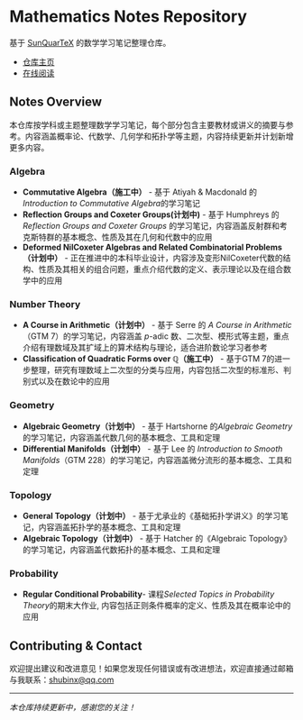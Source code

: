 # Mathematics Notes Repository

基于 [SunQuarTeX](https://github.com/sun123zxy/sunquartex) 的数学学习笔记整理仓库。

- [仓库主页](https://github.com/Liyvew/Mathematics-Notes-Repository)
- [在线阅读](https://Liyvew.github.io/Mathematics-Notes-Repository)

## Notes Overview
本仓库按学科或主题整理数学学习笔记，每个部分包含主要教材或讲义的摘要与参考。内容涵盖概率论、代数学、几何学和拓扑学等主题，内容持续更新并计划新增更多内容。

### Algebra
- **Commutative Algebra（施工中）** - 基于 Atiyah & Macdonald 的*Introduction to Commutative Algebra*的学习笔记
- **Reflection Groups and Coxeter Groups(计划中)** - 基于 Humphreys 的 *Reflection Groups and Coxeter Groups* 的学习笔记，内容涵盖反射群和考克斯特群的基本概念、性质及其在几何和代数中的应用
- **Deformed NilCoxeter Algebras and Related Combinatorial Problems（计划中）** - 正在推进中的本科毕业设计，内容涉及变形NilCoxeter代数的结构、性质及其相关的组合问题，重点介绍代数的定义、表示理论以及在组合数学中的应用

### Number Theory
- **A Course in Arithmetic（计划中）** - 基于 Serre 的 *A Course in Arithmetic*（GTM 7）的学习笔记，内容涵盖 $p$-adic 数、二次型、模形式等主题，重点介绍有理数域及其扩域上的算术结构与理论，适合进阶数论学习者参考
- **Classification of Quadratic Forms over ℚ（施工中）** - 基于GTM 7的进一步整理，研究有理数域上二次型的分类与应用，内容包括二次型的标准形、判别式以及在数论中的应用

### Geometry
- **Algebraic Geometry（计划中）** - 基于 Hartshorne 的*Algebraic Geometry*的学习笔记，内容涵盖代数几何的基本概念、工具和定理
- **Differential Manifolds（计划中）** - 基于 Lee 的 *Introduction to Smooth Manifolds*（GTM 228）的学习笔记，内容涵盖微分流形的基本概念、工具和定理

### Topology
- **General Topology（计划中）** - 基于尤承业的《基础拓扑学讲义》的学习笔记，内容涵盖拓扑学的基本概念、工具和定理
- **Algebraic Topology（计划中）** - 基于 Hatcher 的《Algebraic Topology》的学习笔记，内容涵盖代数拓扑的基本概念、工具和定理

### Probability
- **Regular Conditional Probability**- 课程*Selected Topics in Probability Theory*的期末大作业, 内容包括正则条件概率的定义、性质及其在概率论中的应用

## Contributing & Contact
欢迎提出建议和改进意见！如果您发现任何错误或有改进想法，欢迎直接通过邮箱与我联系：shubinx@qq.com

---

*本仓库持续更新中，感谢您的关注！*
